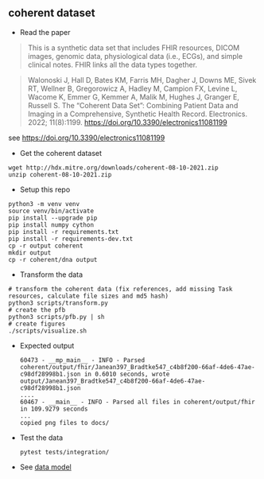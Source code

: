 

## coherent dataset

* Read the paper

> This is a synthetic data set that includes FHIR resources, DICOM images, genomic data, physiological data (i.e., ECGs), and simple clinical notes. FHIR links all the data types together.

> Walonoski J, Hall D, Bates KM, Farris MH, Dagher J, Downs ME, Sivek RT, Wellner B, Gregorowicz A, Hadley M, Campion FX, Levine L, Wacome K, Emmer G, Kemmer A, Malik M, Hughes J, Granger E, Russell S. The “Coherent Data Set”: Combining Patient Data and Imaging in a Comprehensive, Synthetic Health Record. Electronics. 2022; 11(8):1199. https://doi.org/10.3390/electronics11081199

see https://doi.org/10.3390/electronics11081199

* Get the coherent dataset

```commandline
wget http://hdx.mitre.org/downloads/coherent-08-10-2021.zip
unzip coherent-08-10-2021.zip

```


* Setup this repo

```commandline
python3 -m venv venv
source venv/bin/activate
pip install --upgrade pip
pip install numpy cython
pip install -r requirements.txt
pip install -r requirements-dev.txt
cp -r output coherent
mkdir output
cp -r coherent/dna output
```

* Transform the data

```commandline
# transform the coherent data (fix references, add missing Task resources, calculate file sizes and md5 hash)
python3 scripts/transform.py
# create the pfb
python3 scripts/pfb.py | sh
# create figures
./scripts/visualize.sh 

```

  * Expected output
    ```commandline
    60473 - __mp_main__ - INFO - Parsed coherent/output/fhir/Janean397_Bradtke547_c4b8f200-66af-4de6-47ae-c98df28998b1.json in 0.6010 seconds, wrote output/Janean397_Bradtke547_c4b8f200-66af-4de6-47ae-c98df28998b1.json
    ....    
    60467 - __main__ - INFO - Parsed all files in coherent/output/fhir in 109.9279 seconds
    ...
    copied png files to docs/
    ```
 
* Test the data
    
    ```commandline
    pytest tests/integration/
    ```

* See [data model](data_model.md)

